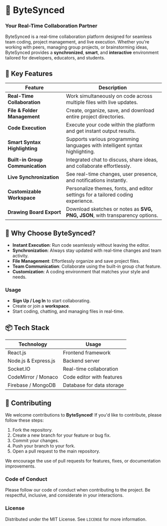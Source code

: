 # 🚀 **ByteSynced**
### **Your Real-Time Collaboration Partner**

ByteSynced is a real-time collaboration platform designed for seamless team coding, project management, and live execution. Whether you're working with peers, managing group projects, or brainstorming ideas, ByteSynced provides a **synchronized**, **smart**, and **interactive** environment tailored for developers, educators, and students.
## 🌟 **Key Features**

| **Feature**                      | **Description**                                                                 |
|----------------------------------|---------------------------------------------------------------------------------|
| **Real-Time Collaboration**      | Work simultaneously on code across multiple files with live updates.            |
| **File & Folder Management**     | Create, organize, save, and download entire project directories.                |
| **Code Execution**               | Execute your code within the platform and get instant output results.           |
| **Smart Syntax Highlighting**    | Supports various programming languages with intelligent syntax highlighting.    |
| **Built-in Group Communication** | Integrated chat to discuss, share ideas, and collaborate effortlessly.          |
| **Live Synchronization**         | See real-time changes, user presence, and notifications instantly.              |
| **Customizable Workspace**       | Personalize themes, fonts, and editor settings for a tailored coding experience.|
| **Drawing Board Export**         | Download sketches or notes as **SVG, PNG, JSON**, with transparency options.    |
## 🎨 **Why Choose ByteSynced?**  

- **Instant Execution**: Run code seamlessly without leaving the editor.  
- **Synchronization**: Always stay updated with real-time changes and team activity.  
- **File Management**: Effortlessly organize and save project files.  
- **Team Communication**: Collaborate using the built-in group chat feature.  
- **Customization**: A coding environment that matches your style and needs.
### **Usage**  
- **Sign Up / Log In** to start collaborating.  
- Create or join a **workspace**.  
- Start coding, chatting, and managing files in real-time.
## 📦 **Tech Stack**

| **Technology**         | **Usage**                   |  
|------------------------|-----------------------------|  
| React.js               | Frontend framework          |  
| Node.js & Express.js   | Backend server              |  
| Socket.IO              | Real-time collaboration     |  
| CodeMirror / Monaco    | Code editor with features   |  
| Firebase / MongoDB     | Database for data storage   |
## 🤝 **Contributing**

We welcome contributions to **ByteSynced**! If you'd like to contribute, please follow these steps:

1. Fork the repository.
2. Create a new branch for your feature or bug fix.
3. Commit your changes.
4. Push your branch to your fork.
5. Open a pull request to the main repository.

We encourage the use of pull requests for features, fixes, or documentation improvements.

### **Code of Conduct**  
Please follow our code of conduct when contributing to the project. Be respectful, inclusive, and considerate in your interactions.

### **License**  
Distributed under the MIT License. See `LICENSE` for more information.
